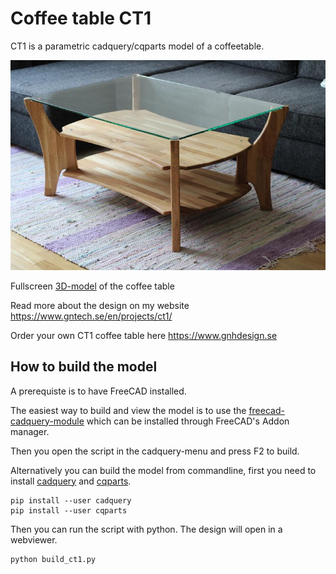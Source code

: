 # Coffee table CT1

CT1 is a parametric cadquery/cqparts model of a coffeetable.

![Coffee table](ct1.jpg)

Fullscreen [3D-model](https://www.gntech.se/en/models/ct1/) of the coffee table

Read more about the design on my website https://www.gntech.se/en/projects/ct1/

Order your own CT1 coffee table here https://www.gnhdesign.se

## How to build the model
A prerequiste is to have FreeCAD installed.

The easiest way to build and view the model is to use the [freecad-cadquery-module](https://github.com/jmwright/cadquery-freecad-module) which can be installed through FreeCAD's Addon manager.

Then you open the script in the cadquery-menu and press F2 to build.

Alternatively you can build the model from commandline, first you need to install [cadquery](https://github.com/dcowden/cadquery) and [cqparts](https://github.com/fragmuffin/cqparts).

```
pip install --user cadquery
pip install --user cqparts
```

Then you can run the script with python. The design will open in a webviewer.

```
python build_ct1.py
```
